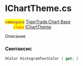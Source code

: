 
# IChartTheme.cs
<mark style="color:purple;">`namespace`</mark> [TigerTrade.Chart](../../../../TigerTrade.Chart.md).[Base](../../../../TigerTrade.Chart/Base.md)  
&nbsp;&nbsp;&nbsp;&nbsp;&nbsp;&nbsp;&nbsp;<mark style="color:red;">`class`</mark> [IChartTheme](../../IChartTheme.cs.md)

Описание

### Синтаксис
```csharp
XColor HistogramTextColor { get; }
```

